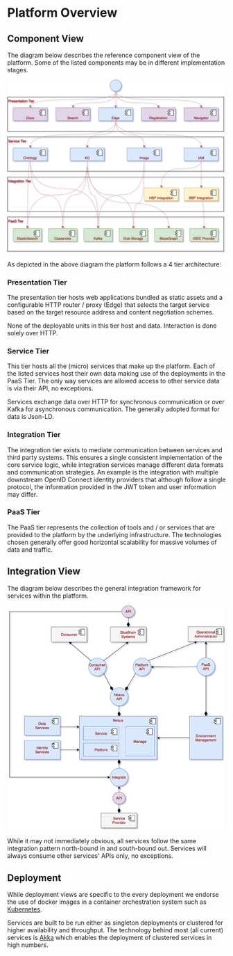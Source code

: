 # Platform Overview

## Component View

The diagram below describes the reference component view of the platform.  Some of the listed components may be in
different implementation stages.

![Component View](../assets/components/component-view.png)

As depicted in the above diagram the platform follows a 4 tier architecture:

### Presentation Tier

The presentation tier hosts web applications bundled as static assets and a configurable HTTP router / proxy (Edge)
that selects the target service based on the target resource address and content negotiation schemes.

None of the deployable units in this tier host and data.  Interaction is done solely over HTTP.

### Service Tier

This tier hosts all the (micro) services that make up the platform.  Each of the listed services host their own data
making use of the deployments in the PaaS Tier.  The only way services are allowed access to other service data is via
their API, no exceptions.

Services exchange data over HTTP for synchronous communication or over Kafka for asynchronous communication.  The
generally adopted format for data is Json-LD.

### Integration Tier

The integration tier exists to mediate communication between services and third party systems.  This ensures a single
consistent implementation of the core service logic, while integration services manage different data formats and
communication strategies.  An example is the integration with multiple downstream OpenID Connect identity providers that
although follow a single protocol, the information provided in the JWT token and user information may differ.

### PaaS Tier

The PaaS tier represents the collection of tools and / or services that are provided to the platform by the underlying
infrastructure.  The technologies chosen generally offer good horizontal scalability for massive volumes of data and
traffic.

## Integration View

The diagram below describes the general integration framework for services within the platform.

![Integration View](../assets/components/integration-view.png)

While it may not immediately obvious, all services follow the same integration pattern north-bound in and south-bound
out.  Services will always consume other services' APIs only, no exceptions.

## Deployment

While deployment views are specific to the every deployment we endorse the use of docker images in a container
orchestration system such as [Kubernetes](https://kubernetes.io/).

Services are built to be run either as singleton deployments or clustered for higher availability and throughput.  The
technology behind most (all current) services is [Akka](http://akka.io/) which enables the deployment of clustered
services in high numbers.